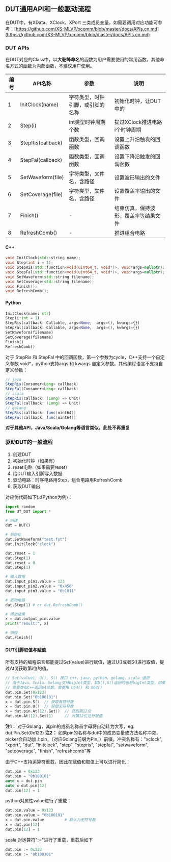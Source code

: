 
## DUT通用API和一般驱动流程

在DUT中，有XData、XClock、XPort 三类成员变量，如需要调用对应功能可参考：[https://github.com/XS-MLVP/xcomm/blob/master/docs/APIs.cn.md](https://github.com/XS-MLVP/xcomm/blob/master/docs/APIs.cn.md)

### DUT APIs

在DUT对应的Class中，以**大驼峰命名**的函数为用户需要使用的常用函数，其他命名方式的函数为内部函数，不建议用户使用。

|编号|API名称|参数|说明|
|-|--|---|---|
|1|InitClock(name)|字符类型，时钟引脚，或引脚的名称|初始化时钟，让DUT中的|-XClock绑定对应的引脚|
|2|Step(i)|int类型时钟周期个数|提过XClock推进电路i个时钟周期|
|3|StepRis(callback)|函数类型，回调函数|设置上升沿触发的回调函数|
|4|StepFal(callback)|函数类型，回调函数|设置下降沿触发的回调函数|
|5|SetWaveform(file)|字符类型，文件名，含路径|设置波形输出的文件|
|6|SetCoverage(file)|字符类型，文件名，含路径|设置覆盖率输出的文件|
|7|Finish()|-|结束仿真，保持波形，覆盖率等结果文件|
|8|RefreshComb()|-|推进组合电路|

#### C++ 
```c++
void InitClock(std::string name);
void Step(int i = 1);
void StepRis(std::function<void(uint64_t, void*)>, void*args=nullptr);
void StepFal(std::function<void(uint64_t, void*)>, void*args=nullptr);
void SetWaveform(std::string filename);
void SetCoverage(std::string filename);
void Finish();
void RefreshComb();
```


#### Python
```python
InitClock(name: str)
Step(i:int = 1)
StepRis(callback: Callable, args=None,  args=(), kwargs={})
StepFal(callback: Callable, args=None,  args=(), kwargs={})
SetWaveform(filename)
SetCoverage(filename)
Finish()
RefreshComb()
```

对于 StepRis 和 StepFal 中的回调函数，第一个参数为cycle，C++支持一个自定义参数 void*，python支持args 和 kwargs 自定义参数。其他编程语言不支持自定义参数：

```java
// java
StepRis(Consumer<Long> callback)
StepFal(Consumer<Long> callback)
// scala
StepRis(callback: (Long) => Unit)
StepFal(callback: (Long) => Unit)
// golang
StepRis(callback: func(uint64))
StepFal(callback: func(uint64))
```

**对于其他API，Java/Scala/Golang等语言类似，此处不再重复**


### 驱动DUT的一般流程

1. 创建DUT
1. 初始化时钟（如果有）
1. reset电路（如果需要reset）
1. 给DUT输入引脚写入数据
1. 驱动电路：时序电路用Step，组合电路用RefreshComb
1. 获取DUT输出

对应伪代码如下(以Python为例)：

```python
import random
from UT_DUT import *

# 创建
dut = DUT()

# 初始化
dut.SetWaveform("test.fst")
dut.InitClock("clock")

dut.reset = 1
dut.Step(1)
dut.reset = 0
dut.Step(1)

# 输入数据
dut.input_pin1.value = 123
dut.input_pin2.value = "0x456"
dut.input_pin3.value = "0b1011"

# 驱动电路 
dut.Step(1) # or dut.RefreshComb()

# 得到结果
x = dut.output_pin.value
print("result:", x)

# 销毁
dut.Finish()
```


#### DUT引脚取值与赋值

所有支持的编程语言都能提过Set(value)进行赋值，通过U()或者S()进行取值，提过At(i)获取第i位的值。

```c++
// Set(value), U(), S() 接口 c++、java、python、golang、scala 通用
// 由于Java、Scala、Golang支持bigInt类型，其U(),S()返回的也是bigInt类型，如果
// 需要类似C++返回64位数，需要用 U64() 和 S64()
dut.pin.Set(0x123)
dut.pin.Set("0b100101")
x = dut.pin.S()  // 获取有符号数
x = dut.pin.U()  // 获取无符号数
x = dut.pin.At(12).Get()  // 获取第12位
dut.pin.At(12).Set(1)     // 对第12位进行赋值
```

**注1：** 对于Golang，其pin的成员名称首字母将自动转为大写，eg: dut.Pin.Set(0x123)
**注2：** 如果pin的名称与dut中的成员变量或方法名称冲突，picker会自动加上pin_（对应Golang前缀为Pin_）前缀。冲突名称有："xclock", "xport", "dut", "initclock", "step", "stepris", "stepfal", "setwaveform", "setcoverage", "finish", "refreshcomb"等

由于C++支持运算符重载，因此在赋值和取值上可以进行简化：
```c++
dut.pin = 0x123
dut.pin = "0b100101"
auto x = dut.pin
auto x dut.pin[12]
dut.pin[12] = 1
```

python对属性value进行了重载：
```python
dut.pin.value = 0x123
dut.pin.value = "0b100101"
x = dut.pin.value         # 默认为无符号数
x = dut.pin[12]
dut.pin[12] = 1
```

scala 对运算符":="进行了重载，重载后如下

```scala
dut.pin := 0x123
dut.pin := "0b100101"
```
